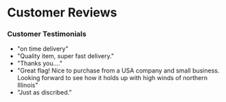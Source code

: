# Customer Reviews

### Customer Testimonials

- "on time delivery"
- "Quality item, super fast delivery."
- "Thanks you…."
- "Great flag! Nice to purchase from a USA company and small business. Looking forward to see how it holds up with high winds of northern Illinois"
- "Just as discribed."

